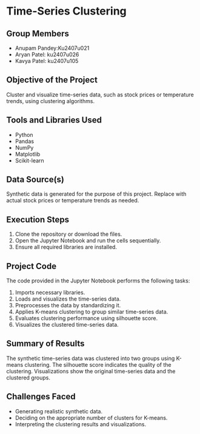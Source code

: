 # Time-Series Clustering

## Group Members
- Anupam Pandey:Ku2407u021
- Aryan Patel: ku2407u026
- Kavya Patel: ku2407u105

## Objective of the Project
Cluster and visualize time-series data, such as stock prices or temperature trends, using clustering algorithms.

## Tools and Libraries Used
- Python
- Pandas
- NumPy
- Matplotlib
- Scikit-learn

## Data Source(s)
Synthetic data is generated for the purpose of this project. Replace with actual stock prices or temperature trends as needed.

## Execution Steps
1. Clone the repository or download the files.
2. Open the Jupyter Notebook and run the cells sequentially.
3. Ensure all required libraries are installed.

## Project Code
The code provided in the Jupyter Notebook performs the following tasks:
1. Imports necessary libraries.
2. Loads and visualizes the time-series data.
3. Preprocesses the data by standardizing it.
4. Applies K-means clustering to group similar time-series data.
5. Evaluates clustering performance using silhouette score.
6. Visualizes the clustered time-series data.

## Summary of Results
The synthetic time-series data was clustered into two groups using K-means clustering. The silhouette score indicates the quality of the clustering. Visualizations show the original time-series data and the clustered groups.

## Challenges Faced
- Generating realistic synthetic data.
- Deciding on the appropriate number of clusters for K-means.
- Interpreting the clustering results and visualizations.

